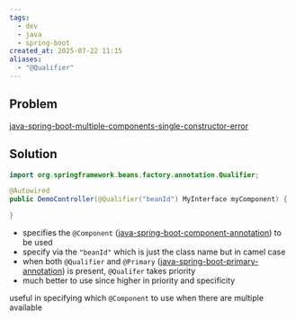 ```yaml
---
tags:
  - dev
  - java
  - spring-boot
created_at: 2025-07-22 11:15
aliases:
  - "@Qualifier"
---
```

## Problem
[java-spring-boot-multiple-components-single-constructor-error](java-spring-boot-multiple-components-single-constructor-error.md)

## Solution
```java
import org.springframework.beans.factory.annotation.Qualifier;

@Autowired
public DemoController(@Qualifier("beanId") MyInterface myComponent) {

}
```
- specifies the `@Component` ([java-spring-boot-component-annotation](java-spring-boot-component-annotation.md)) to be used
- specify via the `"beanId"` which is just the class name but in camel case
- when both `@Qualifier` and `@Primary` ([java-spring-boot-primary-annotation](java-spring-boot-primary-annotation.md)) is present, `@Qualifer` takes priority
- much better to use since higher in priority and specificity

useful in specifying which `@Component` to use when there are multiple available